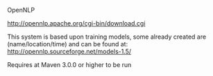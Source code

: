 OpenNLP

http://opennlp.apache.org/cgi-bin/download.cgi

This system is based upon training models, some already created are (name/location/time) and can be found at: http://opennlp.sourceforge.net/models-1.5/

Requires at Maven 3.0.0 or higher to be run